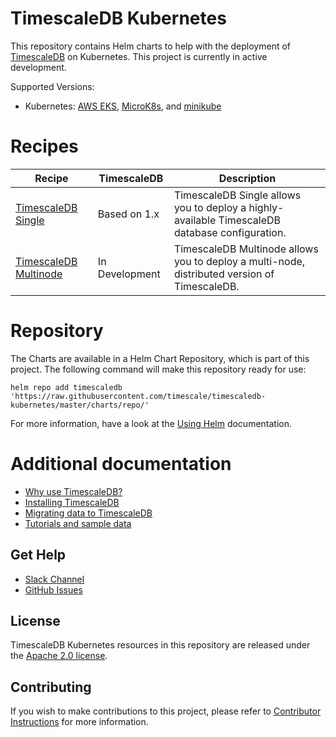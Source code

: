 # TimescaleDB Kubernetes

This repository contains Helm charts to help with the deployment of
[TimescaleDB](https://github.com/timescale/timescaledb/) on Kubernetes. This
project is currently in active development.

Supported Versions:
- Kubernetes: [AWS EKS](https://aws.amazon.com/eks/), [MicroK8s](https://microk8s.io/), and [minikube](https://github.com/kubernetes/minikube/releases)

# Recipes

| Recipe| TimescaleDB | Description |
|---|---|---|
| [TimescaleDB Single](charts/timescaledb-single) | Based on 1.x | TimescaleDB Single allows you to deploy a highly-available TimescaleDB database configuration. |
| [TimescaleDB Multinode](charts/timescaledb-multinode) | In Development | TimescaleDB Multinode allows you to deploy a multi-node, distributed version of TimescaleDB. |

# Repository

The Charts are available in a Helm Chart Repository, which is part of this project.
The following command will make this repository ready for use:
```
helm repo add timescaledb 'https://raw.githubusercontent.com/timescale/timescaledb-kubernetes/master/charts/repo/'
```
For more information, have a look at the [Using Helm](https://helm.sh/docs/intro/using_helm/#helm-repo-working-with-repositories) documentation.

# Additional documentation

- [Why use TimescaleDB?](https://docs.timescale.com/timescaledb/latest/overview/core-concepts/#why-use-timescaledb)
- [Installing TimescaleDB](https://docs.timescale.com/timescaledb/latest/how-to-guides/install-timescaledb/self-hosted/)
- [Migrating data to TimescaleDB](https://docs.timescale.com/timescaledb/latest/how-to-guides/migrate-data/)
- [Tutorials and sample data](https://docs.timescale.com/timescaledb/latest/tutorials/)

## Get Help
- [Slack Channel](https://slack.timescale.com/)
- [GitHub Issues](https://github.com/timescale/timescaledb-kubernetes/issues)

## License

TimescaleDB Kubernetes resources in this repository are released under the [Apache 2.0 license](LICENSE).

## Contributing

If you wish to make contributions to this project, please refer to [Contributor Instructions](CONTRIBUTING.md) for more information.

